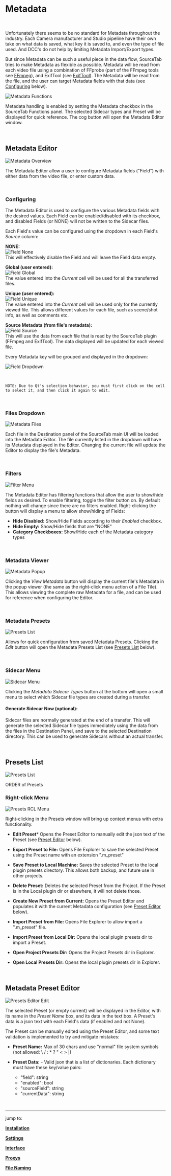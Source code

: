 # **Metadata**

<br>

Unfortunately there seems to be no standard for Metadata throughout the industry.  Each Camera manufacturer and Studio pipeline have their own take on what data is saved, what key it is saved to, and even the type of file used.  And DCC's do not help by limiting Metadata Import/Export types.

But since Metadata can be such a useful piece in the data flow, SourceTab tries to make Metadata as flexible as possible.  Metadata will be read from each video file using a combination of FFprobe (part of the FFmpeg tools see [FFmpeg](https://github.com/FFmpeg/FFmpeg)), and ExifTool (see [ExifTool](https://github.com/exiftool/exiftool)).  The Metadata will be read from the file, and the user can target Metadata fields with that data (see [Configuring](#configuring) below).

![Metadata Functions](DocsImages/meta_functs.png)

Metadata handling is enabled by setting the Metadata checkbox in the SourceTab Functions panel.  The selected Sidecar types and Preset will be displayed for quick reference.  The cog button will open the Metadata Editor window.

<br>

## **Metadata Editor**

![Metadata Overview](DocsImages/meta_overview.png)

The Metadata Editor allow a user to configure Metadata fields ("Field") with either data from the video file, or enter custom data.  

<br>

### Configuring

The Metadata Editor is used to configure the various Metadata fields with the desired values.  Each Field can be enabled/disabled with its checkbox, and disabled Fields (or NONE) will not be written to the Sidecar files.

Each Field's value can be configured using the dropdown in each Field's *Source* column:

**NONE:**<br>
![Field None](DocsImages/meta_field_none.png)<br>
This will effectively disable the Field and will leave the Field data empty.  

**Global (user entered):**<br>
![Field Global](DocsImages/meta_field_global.png)<br>
The value entered into the *Current* cell will be used for all the transferred files.

**Unique (user entered):**<br>
![Field Unique](DocsImages/meta_field_unique.png)<br>
The value entered into the *Current* cell will be used only for the currently viewed file.  This allows different values for each file, such as scene/shot info, as well as comments etc.

**Source Metadata (from file's metadata):**<br>
![Field Source](DocsImages/meta_field_source.png)<br>
This will use the data from each file that is read by the SourceTab plugin (FFmpeg and ExifTool).  The data displayed will be updated for each viewed file.

Every Metadata key will be grouped and displayed in the dropdown:<br>

![Field Dropdown](DocsImages/meta_field_dropdown.png)

<br>

```
NOTE: Due to Qt's selection behavior, you must first click on the cell to select it, and then click it again to edit.
```












<br>

### Files Dropdown
![Metadata Files](DocsImages/meta_filesDropdown.png)

Each file in the Destination panel of the SourceTab main UI will be loaded into the Metadata Editor.  The file currently listed in the dropdown will have its Metadata displayed in the Editor.  Changing the current file will update the Editor to display the file's Metadata.

<br>

### Filters
![Filter Menu](DocsImages/meta_filterMenu.png)

The Metadata Editor has filtering functions that allow the user to show/hide fields as desired.  To enable filtering, toggle the filter button on.  By default nothing will change since there are no filters enabled.  Right-clicking the button will display a menu to allow show/hiding of Fields:

- **Hide Disabled:** Show/Hide Fields according to their *Enabled* checkbox.
- **Hide Empty:** Show/Hide fields that are "NONE"
- **Category Checkboxes:** Show/Hide each of the Metadata category types

<br>

### Metadata Viewer
![Metadata Popup](DocsImages/meta_dataPopup.png)

Clicking the *View Metadata* button will display the current file's Metadata in the popup viewer (the same as the right-click menu action of a File Tile).  This allows viewing the complete raw Metadata for a file, and can be used for reference when configuring the Editor.

<br>

### Metadata Presets
![Presets List](DocsImages/meta_presetList.png)

Allows for quick configuration from saved Metadata Presets.  Clicking the *Edit* button will open the Metadata Presets List (see [Presets List](#presets-list) below).

<br>

### Sidecar Menu
![Sidecar Menu](DocsImages/meta_sidecarMenu.png)

Clicking the *Metadata Sidecar Types* button at the bottom will open a small menu to select which Sidecar file types are created during a transfer.

#### Generate Sidecar Now (optional):

Sidecar files are normally generated at the end of a transfer.  This will generate the selected Sidecar file types immediately using the data from the files in the Destination Panel, and save to the selected Destination directory.  This can be used to generate Sidecars without an actual transfer.




<br>


## **Presets List**

![Presets List](DocsImages/meta_presetsList.png)

ORDER of Presets

### Right-click Menu
![Presets RCL Menu](DocsImages/meta_presetList_rcl.png)

Right-clicking in the Presets window will bring up context menus with extra functionality.

- **Edit Preset*** Opens the Preset Editor to manually edit the json text of the Preset (see [Preset Editor](#metadata-preset-editor) below).

- **Export Preset to File:** Opens File Explorer to save the selected Preset using the Preset name with an extension ".m_preset"

- **Save Preset to Local Machine:** Saves the selected Preset to the local plugin presets directory. This allows both backup, and future use in other projects.

- **Delete Preset:** Deletes the selected Preset from the Project. If the Preset is in the Local plugin dir or elsewhere, it will not delete those.

- **Create New Preset from Current:** Opens the Preset Editor and populates it with the current Metadata configuration (see [Preset Editor](#metadata-preset-editor) below).

- **Import Preset from File:** Opens File Explorer to allow import a ".m_preset" file.

- **Import Preset from Local Dir:** Opens the local plugin presets dir to import a Preset.

- **Open Project Presets Dir:** Opens the Project Presets dir in Explorer.

- **Open Local Presets Dir:** Opens the local plugin presets dir in Explorer.


<br>

## **Metadata Preset Editor**

![Presets Editor Edit](DocsImages/meta_presetEditor_edit.png)

The selected Preset (or empty current) will be displayed in the Editor, with its name in the *Preset Name* box, and its data in the text box.  A Preset's data is a json text with each Field's data (if enabled and not None).

The Preset can be manually edited using the Preset Editor, and some text validation is implemented to try and mitigate mistakes:


- **Preset Name:** Max of 30 chars and use "normal" file system symbols (not allowed: \\ / : * ? \" < > |)

- **Preset Data:** - Valid json that is a list of dictionaries.  Each dictionary must have these key/value pairs:
    - "field": string
    - "enabled": bool
    - "sourceField": string
    - "currentData": string


<br>

















___
jump to:

[**Installation**](Doc-Installation.md)

[**Settings**](Doc-Settings.md)

[**Interface**](doc-Interface.md)

[**Proxys**](Doc-Proxys.md)

[**File Naming**](Doc-FileNaming.md)
